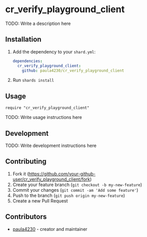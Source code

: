 # cr_verify_playground_client

TODO: Write a description here

## Installation

1. Add the dependency to your `shard.yml`:

   ```yaml
   dependencies:
     cr_verify_playground_client:
       github: paula4230/cr_verify_playground_client
   ```

2. Run `shards install`

## Usage

```crystal
require "cr_verify_playground_client"
```

TODO: Write usage instructions here

## Development

TODO: Write development instructions here

## Contributing

1. Fork it (<https://github.com/your-github-user/cr_verify_playground_client/fork>)
2. Create your feature branch (`git checkout -b my-new-feature`)
3. Commit your changes (`git commit -am 'Add some feature'`)
4. Push to the branch (`git push origin my-new-feature`)
5. Create a new Pull Request

## Contributors

- [paula4230](https://github.com/your-github-user) - creator and maintainer
